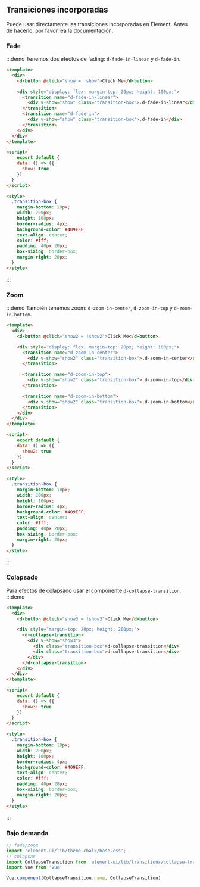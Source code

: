 ## Transiciones incorporadas

Puede usar directamente las transiciones incorporadas en Element. Antes de hacerlo, por favor lea la [documentación](https://vuejs.org/v2/api/#transition).

### Fade

:::demo Tenemos dos efectos de fading: `d-fade-in-linear` y `d-fade-in`.
```html
<template>
  <div>
    <d-button @click="show = !show">Click Me</d-button>

    <div style="display: flex; margin-top: 20px; height: 100px;">
      <transition name="d-fade-in-linear">
        <div v-show="show" class="transition-box">.d-fade-in-linear</div>
      </transition>
      <transition name="d-fade-in">
        <div v-show="show" class="transition-box">.d-fade-in</div>
      </transition>
    </div>
  </div>
</template>

<script>
    export default {
    data: () => ({
      show: true
    })
  }
</script>

<style>
  .transition-box {
    margin-bottom: 10px;
    width: 200px;
    height: 100px;
    border-radius: 4px;
    background-color: #409EFF;
    text-align: center;
    color: #fff;
    padding: 40px 20px;
    box-sizing: border-box;
    margin-right: 20px;
  }
</style>
```
:::

### Zoom

:::demo También tenemos zoom: `d-zoom-in-center`, `d-zoom-in-top` y `d-zoom-in-bottom`.
```html
<template>
  <div>
    <d-button @click="show2 = !show2">Click Me</d-button>

    <div style="display: flex; margin-top: 20px; height: 100px;">
      <transition name="d-zoom-in-center">
        <div v-show="show2" class="transition-box">.d-zoom-in-center</div>
      </transition>

      <transition name="d-zoom-in-top">
        <div v-show="show2" class="transition-box">.d-zoom-in-top</div>
      </transition>

      <transition name="d-zoom-in-bottom">
        <div v-show="show2" class="transition-box">.d-zoom-in-bottom</div>
      </transition>
    </div>
  </div>
</template>

<script>
    export default {
    data: () => ({
      show2: true
    })
  }
</script>

<style>
  .transition-box {
    margin-bottom: 10px;
    width: 200px;
    height: 100px;
    border-radius: 4px;
    background-color: #409EFF;
    text-align: center;
    color: #fff;
    padding: 40px 20px;
    box-sizing: border-box;
    margin-right: 20px;
  }
</style>
```
:::


### Colapsado
Para efectos de colapsado usar el componente `d-collapse-transition`.
:::demo

```html
<template>
  <div>
    <d-button @click="show3 = !show3">Click Me</d-button>

    <div style="margin-top: 20px; height: 200px;">
      <d-collapse-transition>
        <div v-show="show3">
          <div class="transition-box">d-collapse-transition</div>
          <div class="transition-box">d-collapse-transition</div>
        </div>
      </d-collapse-transition>
    </div>
  </div>
</template>

<script>
    export default {
    data: () => ({
      show3: true
    })
  }
</script>

<style>
  .transition-box {
    margin-bottom: 10px;
    width: 200px;
    height: 100px;
    border-radius: 4px;
    background-color: #409EFF;
    text-align: center;
    color: #fff;
    padding: 40px 20px;
    box-sizing: border-box;
    margin-right: 20px;
  }
</style>
```
:::

### Bajo demanda

```js
// fade/zoom
import 'element-ui/lib/theme-chalk/base.css';
// colapsar
import CollapseTransition from 'element-ui/lib/transitions/collapse-transition';
import Vue from 'vue'

Vue.component(CollapseTransition.name, CollapseTransition)
```
